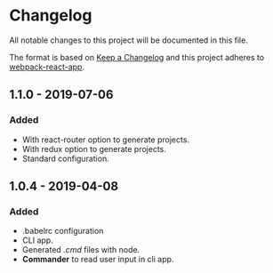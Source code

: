 # Changelog
All notable changes to this project will be documented in this file.

The format is based on [Keep a Changelog](http://keepachangelog.com/en/1.0.0/)
and this project adheres to [webpack-react-app](https://github.com/martline1/webpack-react-app).

## 1.1.0 - 2019-07-06
### Added
- With react-router option to generate projects.
- With redux option to generate projects.
- Standard configuration.

## 1.0.4 - 2019-04-08
### Added
- .babelrc configuration
- CLI app.
- Generated *.cmd* files with node.
- **Commander** to read user input in cli app.
